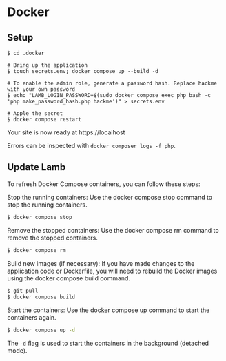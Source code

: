 # Docker

## Setup

```shell
$ cd .docker

# Bring up the application
$ touch secrets.env; docker compose up --build -d

# To enable the admin role, generate a password hash. Replace hackme with your own password
$ echo "LAMB_LOGIN_PASSWORD=$(sudo docker compose exec php bash -c 'php make_password_hash.php hackme')" > secrets.env

# Apple the secret
$ docker compose restart

```

Your site is now ready at https://localhost

Errors can be inspected with `docker composer logs -f php`.

## Update Lamb

To refresh Docker Compose containers, you can follow these steps:

Stop the running containers: Use the docker compose stop command to stop the running containers.

```bash
$ docker compose stop
```

Remove the stopped containers: Use the docker compose rm command to remove the stopped containers.

```bash
$ docker compose rm
```

Build new images (if necessary): If you have made changes to the application code or Dockerfile, you will need to
rebuild the Docker images using the docker compose build command.

```bash
$ git pull
$ docker compose build
```

Start the containers: Use the docker compose up command to start the containers again.

```bash
$ docker compose up -d
```

The `-d` flag is used to start the containers in the background (detached mode).
